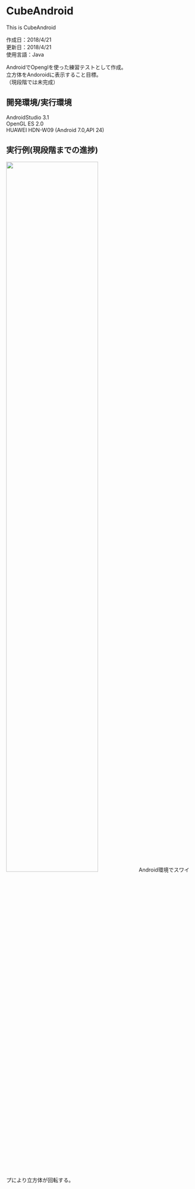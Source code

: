# CubeAndroid
This is CubeAndroid  

作成日：2018/4/21  
更新日：2018/4/21  
使用言語：Java

AndroidでOpenglを使った練習テストとして作成。  
立方体をAndoroidに表示すること目標。  
（現段階では未完成）

## 開発環境/実行環境
AndroidStudio 3.1  
OpenGL ES 2.0  
HUAWEI HDN-W09 (Android 7.0,API 24)

## 実行例(現段階までの進捗)

<img src ="https://user-images.githubusercontent.com/32414468/39084229-c73acc14-45ac-11e8-9c5e-860a3c9e67f6.png" width = 70%>
Android環境でスワイプにより立方体が回転する。
